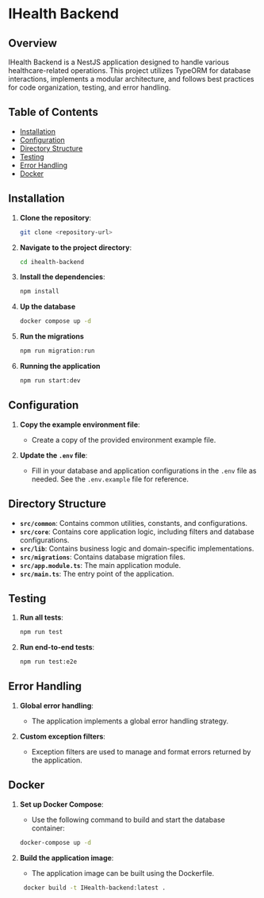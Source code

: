 # IHealth Backend

## Overview

IHealth Backend is a NestJS application designed to handle various healthcare-related operations. This project utilizes TypeORM for database interactions, implements a modular architecture, and follows best practices for code organization, testing, and error handling.

## Table of Contents

- [Installation](#installation)
- [Configuration](#configuration)
- [Directory Structure](#directory-structure)
- [Testing](#testing)
- [Error Handling](#error-handling)
- [Docker](#docker)

## Installation

1. **Clone the repository**:

   ```bash
   git clone <repository-url>
   ```

2. **Navigate to the project directory**:

   ```bash
   cd ihealth-backend
   ```

3. **Install the dependencies**:
   ```bash
   npm install
   ```

4. **Up the database**
    ```bash
    docker compose up -d
    ```
5. **Run the migrations**
    ```bash
    npm run migration:run
    ```
6. **Running the application**
    ```bash
    npm run start:dev
    ```

## Configuration

1. **Copy the example environment file**:

   - Create a copy of the provided environment example file.

2. **Update the `.env` file**:
   - Fill in your database and application configurations in the `.env` file as needed. See the `.env.example` file for reference.

## Directory Structure

- **`src/common`**: Contains common utilities, constants, and configurations.
- **`src/core`**: Contains core application logic, including filters and database configurations.
- **`src/lib`**: Contains business logic and domain-specific implementations.
- **`src/migrations`**: Contains database migration files.
- **`src/app.module.ts`**: The main application module.
- **`src/main.ts`**: The entry point of the application.

## Testing

1. **Run all tests**:

   ```bash
   npm run test
   ```

2. **Run end-to-end tests**:
   ```bash
   npm run test:e2e
   ```
## Error Handling

1. **Global error handling**:

   - The application implements a global error handling strategy.

2. **Custom exception filters**:
   - Exception filters are used to manage and format errors returned by the application.

## Docker

1. **Set up Docker Compose**:

   - Use the following command to build and start the database container:

   ```bash
   docker-compose up -d
   ```

2. **Build the application image**:
   - The application image can be built using the Dockerfile.
   ```bash
    docker build -t IHealth-backend:latest .
   ```